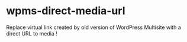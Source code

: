 wpms-direct-media-url
=====================

Replace virtual link created by old version of WordPress Multisite with a direct URL to media !
